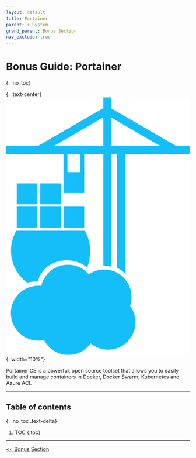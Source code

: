 ```yaml
---
layout: default
title: Portainer
parent: + System
grand_parent: Bonus Section
nav_exclude: true
---
```


<!-- markdownlint-disable MD014 MD022 MD025 MD033 MD040 -->

# Bonus Guide: Portainer
{: .no_toc}

{: .text-center}
![Portainer logo](../../../images/bonus-system-portainer_logo.png){: width="10%"}

Portainer CE is a powerful, open source toolset that allows you to easily build and manage containers in Docker, Docker Swarm, Kubernetes and Azure ACI.

---

## Table of contents
{: .no_toc .text-delta}

1. TOC
{:toc}

---

[<< Bonus Section](../)

